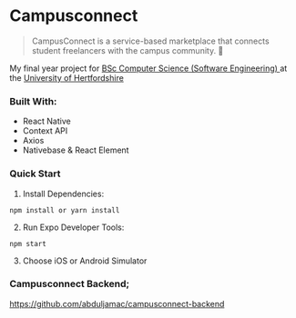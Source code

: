 # Campusconnect

> CampusConnect is a service-based marketplace that connects student freelancers with the campus community. 💸 

My final year project for [BSc Computer Science (Software Engineering) ](https://www.herts.ac.uk/courses/computer-science-software-engineering3) at the [University of Hertfordshire ](https://www.herts.ac.uk/)


### Built With:
- React Native
- Context API
- Axios
- Nativebase & React Element

### Quick Start
1. Install Dependencies:
```
npm install or yarn install
```

2. Run Expo Developer Tools:
```
npm start
```

3. Choose iOS or Android Simulator

### Campusconnect Backend;
https://github.com/abduljamac/campusconnect-backend
